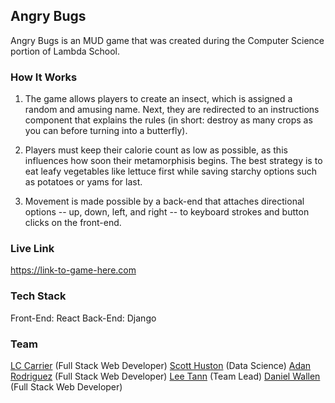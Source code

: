 ## Angry Bugs

Angry Bugs is an MUD game that was created during the Computer Science portion of Lambda School. 

### How It Works

1. The game allows players to create an insect, which is assigned a random and amusing name. Next, they are redirected to an instructions component that explains the rules (in short: destroy as many crops as you can before turning into a butterfly).

2. Players must keep their calorie count as low as possible, as this influences how soon their metamorphisis begins. The best strategy is to eat leafy vegetables like lettuce first while saving starchy options such as potatoes or yams for last.

3. Movement is made possible by a back-end that attaches directional options -- up, down, left, and right -- to keyboard strokes and button clicks on the front-end. 

### Live Link

https://link-to-game-here.com

### Tech Stack

Front-End: React
Back-End: Django

### Team

[LC Carrier](https://github.com/lccarrier) (Full Stack Web Developer)
[Scott Huston](https://github.com/Scott-Huston) (Data Science)
[Adan Rodriguez](https://github.com/AdanRodriguez) (Full Stack Web Developer)
[Lee Tann](https://github.com/LeeTann) (Team Lead)
[Daniel Wallen](https://github.com/WebWallen) (Full Stack Web Developer)
